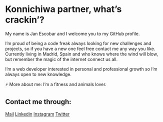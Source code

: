<h1> Konnichiwa partner, what’s crackin’? </h1>

My name is Jan Escobar and I welcome you to my GitHub profile.

I’m proud of being a code freak always looking for new challenges and projects, so if you have a new one feel free contact me any way you like.
Currently living in Madrid, Spain and who knows where the wind will blow, but remember the magic of the internet connect us all.

I’m a web developer interested in personal and professional growth so I’m always open to new knowledge.

⚡ More about me: I’m a fitness and animals lover. 

## Contact me through:

<a href="mailto:infojanescobar@gmail.com.com">Mail</a>
<a href="https://www.linkedin.com/in/jan-escobar-rivera/">Linkedin</a>
<a href="https://www.instagram.com/interpoleer/">Instagram</a>
<a href="https://twitter.com/JanEscobar92">Twitter</a>  
